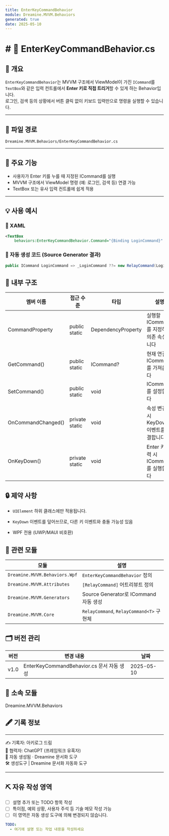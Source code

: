 ```yaml
---
title: EnterKeyCommandBehavior
module: Dreamine.MVVM.Behaviors
generated: true
date: 2025-05-10
---
```


# # 🧾 EnterKeyCommandBehavior.cs

## 📌 개요
`EnterKeyCommandBehavior`는 MVVM 구조에서 ViewModel이 가진 `ICommand`를  
`TextBox`와 같은 입력 컨트롤에서 **Enter 키로 직접 트리거**할 수 있게 하는 Behavior입니다.  
로그인, 검색 등의 상황에서 버튼 클릭 없이 키보드 입력만으로 명령을 실행할 수 있습니다.

---

## 📂 파일 경로
`Dreamine.MVVM.Behaviors/EnterKeyCommandBehavior.cs`

---

## 🧠 주요 기능
- 사용자가 Enter 키를 누를 때 지정된 ICommand를 실행
- MVVM 구조에서 ViewModel 명령 (예: 로그인, 검색 등) 연결 가능
- TextBox 또는 유사 입력 컨트롤에 쉽게 적용

---

## 💡 사용 예시

### 🔹 XAML
```xml
<TextBox
    behaviors:EnterKeyCommandBehavior.Command="{Binding LoginCommand}" />
```
### 🔹 자동 생성 코드 (Source Generator 결과)

```csharp
public ICommand LoginCommand => _LoginCommand ??= new RelayCommand(Login);
```

## 🔧 내부 구조

| 멤버 이름          | 접근 수준       | 타입         | 설명                                      |
|-------------------|----------------|--------------|-------------------------------------------|
| CommandProperty   | public static  | DependencyProperty | 실행할 ICommand를 지정하는 의존 속성입니다 |
| GetCommand()      | public static  | ICommand?    | 현재 연결된 ICommand를 가져옵니다         |
| SetCommand()      | public static  | void         | ICommand를 설정합니다                     |
| OnCommandChanged()| private static | void         | 속성 변경 시 KeyDown 이벤트를 연결합니다  |
| OnKeyDown()       | private static | void         | Enter 키 입력 시 ICommand를 실행합니다    |

## 🔒 제약 사항
- `UIElement` 하위 클래스에만 적용됩니다.
    
- `KeyDown` 이벤트를 덮어쓰므로, 다른 키 이벤트와 충돌 가능성 있음
    
- WPF 전용 (UWP/MAUI 비호환)

## 🧩 관련 모듈
|모듈|설명|
|---|---|
|`Dreamine.MVVM.Behaviors.Wpf`|`EnterKeyCommandBehavior` 정의|
|`Dreamine.MVVM.Attributes`|`[RelayCommand]` 어트리뷰트 정의|
|`Dreamine.MVVM.Generators`|Source Generator로 ICommand 자동 생성|
|`Dreamine.MVVM.Core`|`RelayCommand`, `RelayCommand<T>` 구현체|

## 🗂️ 버전 관리
| 버전 | 변경 내용 | 날짜 |
|------|-----------|------|
| v1.0 | EnterKeyCommandBehavior.cs 문서 자동 생성 | 2025-05-10 |



## 📁 소속 모듈
Dreamine.MVVM.Behaviors

## 🖋️ 기록 정보
---
✍️ 기록자: 아키로그 드림  
🤖 협력자: ChatGPT (프레임워크 유혹자)  
📅 자동 생성됨 · Dreamine 문서화 도구  
🛠️ 생성도구 | Dreamine 문서화 자동화 도구   

---
## ⛏️ 자유 작성 영역

- [ ] 설명 추가 또는 TODO 항목 작성
- [ ] 특이점, 예외 상황, 사용자 주석 등 기술 메모 작성 가능
- [ ] 이 영역은 자동 생성 도구에 의해 변경되지 않습니다.
```yaml
TODO:
  - 여기에 설명 또는 작업 내용을 작성하세요
```
